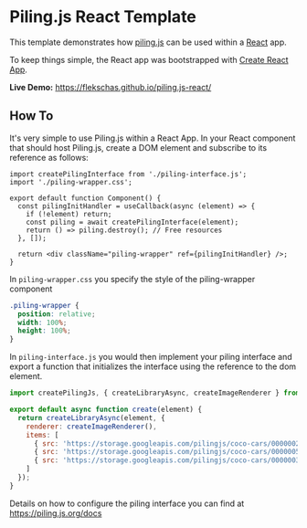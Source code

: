 # Piling.js React Template

This template demonstrates how [piling.js](https://github.com/flekschas/piling.js) can be used within a [React](https://reactjs.org/) app.

To keep things simple, the React app was bootstrapped with [Create React App](https://github.com/facebook/create-react-app).

**Live Demo:** https://flekschas.github.io/piling.js-react/

## How To

It's very simple to use Piling.js within a React App. In your React component that should host Piling.js, create a DOM element and subscribe to its reference as follows:

```JSX
import createPilingInterface from './piling-interface.js';
import './piling-wrapper.css';

export default function Component() {
  const pilingInitHandler = useCallback(async (element) => {
    if (!element) return;
    const piling = await createPilingInterface(element);
    return () => piling.destroy(); // Free resources
  }, []);

  return <div className="piling-wrapper" ref={pilingInitHandler} />;
}
```

In `piling-wrapper.css` you specify the style of the piling-wrapper component
```css
.piling-wrapper {
  position: relative;
  width: 100%;
  height: 100%;
}
```

In `piling-interface.js` you would then implement your piling interface and export a function that initializes the interface using the reference to the dom element.

```javascript
import createPilingJs, { createLibraryAsync, createImageRenderer } from 'piling.js';

export default async function create(element) {
  return createLibraryAsync(element, {
    renderer: createImageRenderer(),
    items: [
      { src: 'https://storage.googleapis.com/pilingjs/coco-cars/000000253413.jpg' },
      { src: 'https://storage.googleapis.com/pilingjs/coco-cars/000000533739.jpg' },
      { src: 'https://storage.googleapis.com/pilingjs/coco-cars/000000314530.jpg' }
    ]
  });
}
```

Details on how to configure the piling interface you can find at https://piling.js.org/docs
